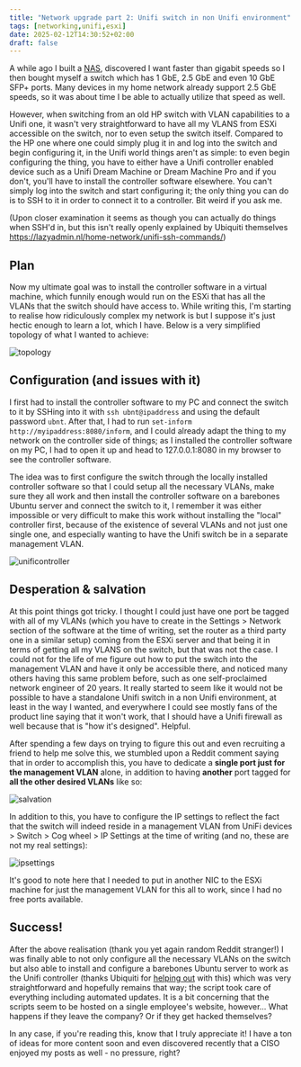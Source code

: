 ```yaml
---
title: "Network upgrade part 2: Unifi switch in non Unifi environment"
tags: [networking,unifi,esxi]
date: 2025-02-12T14:30:52+02:00
draft: false
---
```


A while ago I built a [NAS](https://blog.nmrs.fi/posts/network_upgrade/), discovered I want faster than gigabit speeds so I then bought myself a switch which has 1 GbE, 2.5 GbE and even 10 GbE SFP+ ports. Many devices in my home network already support 2.5 GbE speeds, so it was about time I be able to actually utilize that speed as well. 

However, when switching from an old HP switch with VLAN capabilities to a Unifi one, it wasn't very straightforward to have all my VLANS from ESXi accessible on the switch, nor to even setup the switch itself. Compared to the HP one where one could simply plug it in and log into the switch and begin configuring it, in the Unifi world things aren't as simple: to even begin configuring the thing, you have to either have a Unifi controller enabled device such as a Unifi Dream Machine or Dream Machine Pro and if you don't, you'll have to install the controller software elsewhere. You can't simply log into the switch and start configuring it; the only thing you can do is to SSH to it in order to connect it to a controller. Bit weird if you ask me. 

(Upon closer examination it seems as though you can actually do things when SSH'd in, but this isn't really openly explained by Ubiquiti themselves https://lazyadmin.nl/home-network/unifi-ssh-commands/)

## Plan

Now my ultimate goal was to install the controller software in a virtual machine, which funnily enough would run on the ESXi that has all the VLANs that the switch  should have access to.  While writing this, I'm starting to realise how ridiculously complex my network is but I suppose it's just hectic enough to learn a lot, which I have. Below is a very simplified topology of what I wanted to achieve:

![topology](/network_upgrade/topology.png)

## Configuration (and issues with it)

I first had to install the controller software to my PC and connect the switch to it by SSHing into it with `ssh ubnt@ipaddress` and using the default password `ubnt`.  After that, I had to run `set-inform http://myipaddress:8080/inform`, and I could already adapt the thing to my network on the controller side of things; as I installed the controller software on my PC, I had to open it up and head to 127.0.0.1:8080 in my browser to see the controller software.

The idea was to first configure the switch through the locally installed controller software so that I could setup all the necessary VLANs, make sure they all work and then install the controller software on a barebones Ubuntu server and connect the switch to it, I remember it was either impossible or very difficult to make this work without installing the "local" controller first, because of the existence of several VLANs and not just one single one, and especially wanting to have the Unifi switch be in a separate management VLAN.

![unificontroller](/network_upgrade/unificontroller.png)

## Desperation & salvation

At this point things got tricky. I thought I could just have one port be tagged with all of my VLANs (which you have to create in the Settings > Network section of the software at the time of writing, set the router as a third party one in a similar setup) coming from the ESXi server and that being it in terms of getting all my VLANS on the switch, but that was not the case. I could not for the life of me figure out how to put the switch into the management VLAN and have it only be accessible there, and noticed many others having this same problem before, such as one self-proclaimed network engineer of 20 years. It really started to seem like it would not be possible to have a standalone Unifi switch in a non Unifi environment, at least in the way I wanted, and everywhere I could see mostly fans of the product line saying that it won't work, that I should have a Unifi firewall as well because that is "how it's designed". Helpful.

After spending a few days on trying to figure this out and even recruiting a friend to help me solve this, we stumbled upon a Reddit comment saying that in order to accomplish this, you have to dedicate a **single port just for the management VLAN** alone, in addition to having **another** port tagged for **all the other desired VLANs** like so:

![salvation](/network_upgrade/salvation.png)

In addition to this, you have to configure the IP settings to reflect the fact that the switch will indeed reside in a management VLAN from UniFi devices > Switch > Cog wheel > IP Settings at the time of writing (and no, these are not my real settings):

![ipsettings](/network_upgrade/ipsettings.png)

It's good to note here that I needed to put in another NIC to the ESXi machine for just the management VLAN for this all to work, since I had no free ports available.

## Success! 

After the above realisation (thank you yet again random Reddit stranger!) I was finally able to not only configure all the necessary VLANs on the switch but also able to install and configure a barebones Ubuntu server to work as the Unifi controller (thanks Ubiquiti for [helping out](https://community.ui.com/questions/UniFi-Installation-Scripts-or-UniFi-Easy-Update-Script-or-UniFi-Lets-Encrypt-or-UniFi-Easy-Encrypt-/ccbc7530-dd61-40a7-82ec-22b17f027776) with this) which was very straightforward and hopefully remains that way; the script took care of everything including automated updates. It is a bit concerning that the scripts seem to be hosted on a single employee's website, however... What happens if they leave the company? Or if they get hacked themselves? 

In any case, if you're reading this, know that I truly appreciate it! I have a ton of ideas for more content soon and even discovered recently that a CISO enjoyed my posts as well - no pressure, right? 
